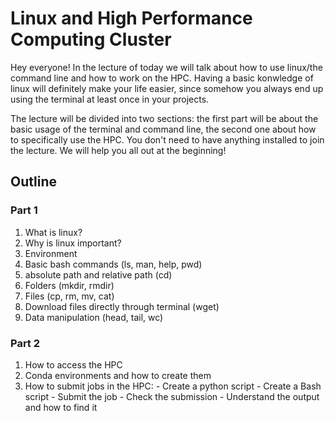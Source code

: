 # Linux and High Performance Computing Cluster


Hey everyone! In the lecture of today we will talk about how to use linux/the command line and how to work on the HPC. Having a basic konwledge of linux will definitely make your life easier, since somehow you always end up using the terminal at least once in your projects. 

The lecture will be divided into two sections: the first part will be about the basic usage of the terminal and command line, the second one about how to specifically use the HPC.
You don't need to have anything installed to join the lecture. We will help you all out at the beginning!

## Outline

### Part 1
1. What is linux?
2. Why is linux important?
3. Environment
4. Basic bash commands (ls, man, help, pwd)
5. absolute path and relative path (cd)
6. Folders (mkdir, rmdir)
7. Files (cp, rm, mv, cat)
8. Download files directly through terminal (wget)
9. Data manipulation (head, tail, wc)

### Part 2
1. How to access the HPC
2. Conda environments and how to create them
3. How to submit jobs in the HPC: 
        - Create a python script
        - Create a Bash script
        - Submit the job
        - Check the submission 
        - Understand the output and how to find it   
